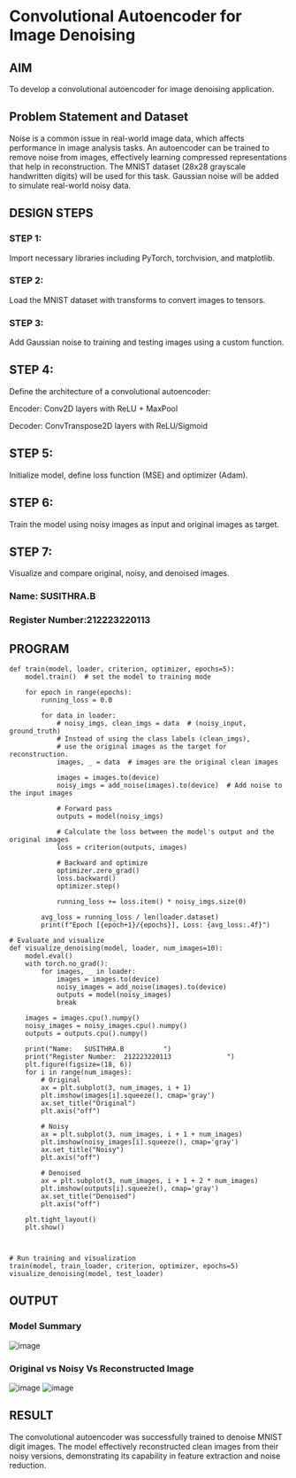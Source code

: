 # Convolutional Autoencoder for Image Denoising

## AIM

To develop a convolutional autoencoder for image denoising application.

## Problem Statement and Dataset
Noise is a common issue in real-world image data, which affects performance in image analysis tasks. An autoencoder can be trained to remove noise from images, effectively learning compressed representations that help in reconstruction. The MNIST dataset (28x28 grayscale handwritten digits) will be used for this task. Gaussian noise will be added to simulate real-world noisy data.

## DESIGN STEPS

### STEP 1:
Import necessary libraries including PyTorch, torchvision, and matplotlib.
### STEP 2:
Load the MNIST dataset with transforms to convert images to tensors.
### STEP 3:
Add Gaussian noise to training and testing images using a custom function.
## STEP 4:
Define the architecture of a convolutional autoencoder:

Encoder: Conv2D layers with ReLU + MaxPool

Decoder: ConvTranspose2D layers with ReLU/Sigmoid
## STEP 5:
Initialize model, define loss function (MSE) and optimizer (Adam).
## STEP 6:
Train the model using noisy images as input and original images as target.
## STEP 7:
Visualize and compare original, noisy, and denoised images.
### Name: SUSITHRA.B
### Register Number:212223220113

## PROGRAM
```
def train(model, loader, criterion, optimizer, epochs=5):
    model.train()  # set the model to training mode

    for epoch in range(epochs):
        running_loss = 0.0

        for data in loader:
            # noisy_imgs, clean_imgs = data  # (noisy_input, ground_truth)
            # Instead of using the class labels (clean_imgs), 
            # use the original images as the target for reconstruction.
            images, _ = data  # images are the original clean images
            
            images = images.to(device)
            noisy_imgs = add_noise(images).to(device)  # Add noise to the input images

            # Forward pass
            outputs = model(noisy_imgs)

            # Calculate the loss between the model's output and the original images
            loss = criterion(outputs, images)

            # Backward and optimize
            optimizer.zero_grad()
            loss.backward()
            optimizer.step()

            running_loss += loss.item() * noisy_imgs.size(0)

        avg_loss = running_loss / len(loader.dataset)
        print(f"Epoch [{epoch+1}/{epochs}], Loss: {avg_loss:.4f}")

# Evaluate and visualize
def visualize_denoising(model, loader, num_images=10):
    model.eval()
    with torch.no_grad():
        for images, _ in loader:
            images = images.to(device)
            noisy_images = add_noise(images).to(device)
            outputs = model(noisy_images)
            break

    images = images.cpu().numpy()
    noisy_images = noisy_images.cpu().numpy()
    outputs = outputs.cpu().numpy()

    print("Name:   SUSITHRA.B          ")
    print("Register Number:  212223220113              ")
    plt.figure(figsize=(18, 6))
    for i in range(num_images):
        # Original
        ax = plt.subplot(3, num_images, i + 1)
        plt.imshow(images[i].squeeze(), cmap='gray')
        ax.set_title("Original")
        plt.axis("off")

        # Noisy
        ax = plt.subplot(3, num_images, i + 1 + num_images)
        plt.imshow(noisy_images[i].squeeze(), cmap='gray')
        ax.set_title("Noisy")
        plt.axis("off")

        # Denoised
        ax = plt.subplot(3, num_images, i + 1 + 2 * num_images)
        plt.imshow(outputs[i].squeeze(), cmap='gray')
        ax.set_title("Denoised")
        plt.axis("off")

    plt.tight_layout()
    plt.show()



# Run training and visualization
train(model, train_loader, criterion, optimizer, epochs=5)
visualize_denoising(model, test_loader)
```
## OUTPUT

### Model Summary
![image](https://github.com/user-attachments/assets/112de91a-1ba0-42ad-aab5-640678687842)


### Original vs Noisy Vs Reconstructed Image

![image](https://github.com/user-attachments/assets/b5f866f8-aeb6-4ebb-98c4-7b039859c16c)
![image](https://github.com/user-attachments/assets/4f6b6473-e76d-4a9d-ab2b-f7b759ec708e)


## RESULT
The convolutional autoencoder was successfully trained to denoise MNIST digit images. The model effectively reconstructed clean images from their noisy versions, demonstrating its capability in feature extraction and noise reduction.
